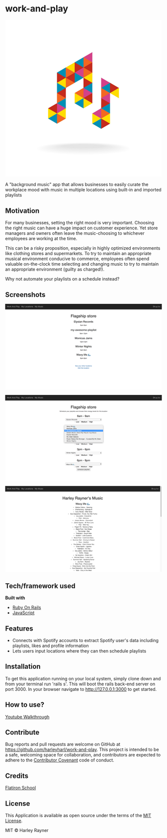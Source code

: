 # work-and-play

![work-and-play](images/music-notes.jpg)

A "background music" app that allows businesses to easily curate the workplace mood with music in multiple locations using built-in and imported playlists

## Motivation
For many businesses, setting the right mood is very important. Choosing the right music can have a huge impact on customer experience. Yet store managers and owners often leave the music-choosing to whichever employees are working at the time.

This can be a risky proposition, especially in highly optimized environments like clothing stores and supermarkets. To try to maintain an appropriate musical environment conducive to commerce, employees often spend valuable on-the-clock time selecting and changing music to try to maintain an appropriate environment (guilty as charged!).

Why not automate your playlists on a schedule instead?

## Screenshots

![Location Page](images/location-page.png)

![Scheduling Page](images/scheduling-playlists.png)

![Playlist Page](images/playlist-page.png)

## Tech/framework used

<b>Built with</b>
- [Ruby On Rails](https://rubyonrails.org/)
- [JavaScript](https://developer.mozilla.org/en-US/docs/Web/JavaScript)

## Features

- Connects with Spotify accounts to extract Spotify user's data including playlists, likes and profile information
- Lets users input locations where they can then schedule playlists

## Installation

To get this application running on your local system, simply clone down and from your terminal run 'rails s'. This will boot the rails back-end server on port 3000. In your browser navigate to http://127.0.0.1:3000 to get started.

## How to use?

[Youtube Walkthrough](https://www.youtube.com/watch?v=ts-TuOO-IoE)

## Contribute

Bug reports and pull requests are welcome on GitHub at https://github.com/harleyharl/work-and-play. This project is intended to be a safe, welcoming space for collaboration, and contributors are expected to adhere to the [Contributor Covenant](https://www.contributor-covenant.org/) code of conduct.

## Credits

[Flatiron School](https://flatironschool.com/)

## License
This Application is available as open source under the terms of the [MIT License](https://opensource.org/licenses/MIT).

MIT © Harley Rayner
